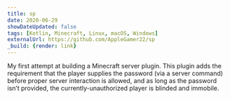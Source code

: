 ```yaml
---
title: sp
date: 2020-06-29
showDateUpdated: false
tags: [Kotlin, Minecraft, Linux, macOS, Windows]
externalUrl: https://github.com/AppleGamer22/sp
_build: {render: link}
---
```

My first attempt at building a Minecraft server plugin. This plugin adds the requirement that the player supplies the password (via a server command) before proper server interaction is allowed, and as long as the password isn’t provided, the currently-unauthorized player is blinded and immobile.